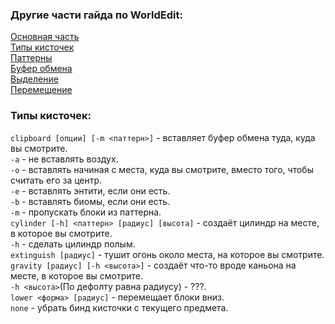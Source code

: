 ### Другие части гайда по WorldEdit:
[Основная часть](WorldEdit.md)<br>
[Типы кисточек](Brushes.md)<br>
[Паттерны](Pattern.md)<br>
[Буфер обмена](Clipboard.md)<br>
[Выделение](Selection.md)<br>
[Перемещение](Movement.md)<br>
### Типы кисточек:
`clipboard [опции] [-m <паттерн>]` - вставляет буфер обмена туда, куда вы смотрите.<br>
`-a` - не вставлять воздух.<br>
`-o` - вставлять начиная с места, куда вы смотрите, вместо того, чтобы считать его за центр.<br>
`-e` - вставлять энтити, если они есть.<br>
`-b` - вставлять биомы, если они есть.<br>
`-m` - пропускать блоки из паттерна.<br>
`cylinder [-h] <паттерн> [радиус] [высота]` - создаёт цилиндр на месте, в которое вы смотрите.<br>
`-h` - сделать цилиндр полым.<br>
`extinguish [радиус]` - тушит огонь около места, на которое вы смотрите.<br>
`gravity [радиус] [-h <высота>]` - создаёт что-то вроде каньона на месте, в которое вы смотрите.<br>
`-h <высота>`(По дефолту равна радиусу) - ???.<br>
`lower <форма> [радиус]` - перемещает блоки вниз.<br>
`none` - убрать бинд кисточки с текущего предмета.<br>
